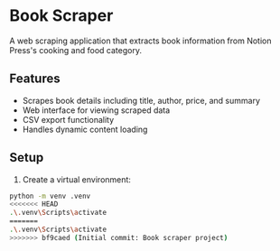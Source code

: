 # Book Scraper

A web scraping application that extracts book information from Notion Press's cooking and food category.

## Features
- Scrapes book details including title, author, price, and summary
- Web interface for viewing scraped data
- CSV export functionality
- Handles dynamic content loading

## Setup
1. Create a virtual environment:
```bash
python -m venv .venv
<<<<<<< HEAD
.\.venv\Scripts\activate
=======
.\.venv\Scripts\activate
>>>>>>> bf9caed (Initial commit: Book scraper project)
